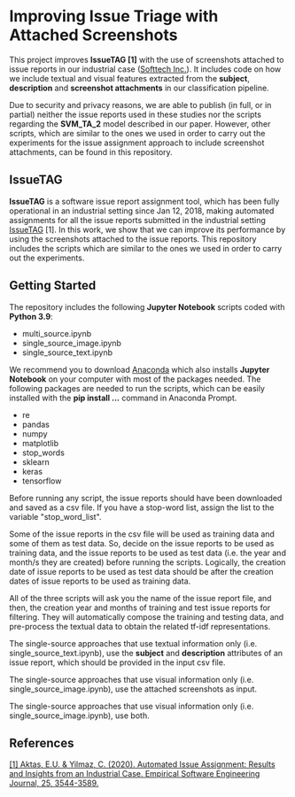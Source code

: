 # Improving Issue Triage with Attached Screenshots

This project improves **IssueTAG [1]** with the use of screenshots attached to issue reports in our industrial case ([Softtech Inc.](https://softtech.com.tr/)). It includes code on how we include textual and visual features extracted from the **subject**, **description** and **screenshot attachments** in our classification pipeline. 

Due to security and privacy reasons, we are able to publish (in full, or in partial) neither the issue reports used in these studies nor the scripts regarding the **SVM_TA_2** model described in our paper. However, other scripts, which are similar to the ones we used in order to carry out the experiments for the issue assignment approach to include screenshot attachments, can be found in this repository. 

## IssueTAG

**IssueTAG** is a software issue report assignment tool, which has been fully operational in an industrial setting since Jan 12, 2018, making automated assignments for all the issue reports submitted in the industrial setting [IssueTAG](https://github.com/ethemutku/IssueTAG) [1]. In this work, we show that we can improve its performance by using the screenshots attached to the issue reports. This repository includes the scripts which are similar to the ones we used in order to carry out the experiments.

## Getting Started

The repository includes the following **Jupyter Notebook** scripts coded with **Python 3.9**: 

* multi_source.ipynb
* single_source_image.ipynb
* single_source_text.ipynb

We recommend you to download [Anaconda](https://www.anaconda.com/products/distribution) which also installs **Jupyter Notebook** on your computer with most of the packages needed. The following packages are needed to run the scripts, which can be easily installed with the **pip install ...** command in Anaconda Prompt. 

* re
* pandas
* numpy
* matplotlib 
* stop_words
* sklearn
* keras
* tensorflow

Before running any script, the issue reports should have been downloaded and saved as a csv file. If you have a stop-word list, assign the list to the variable "stop_word_list". 

Some of the issue reports in the csv file will be used as training data and some of them as test data. So, decide on the issue reports to be used as training data, and the issue reports to be used as test data (i.e. the year and month/s they are created) before running the scripts. Logically, the creation date of issue reports to be used as test data should be after the creation dates of issue reports to be used as training data. 

All of the three scripts will ask you the name of the issue report file, and then, the creation year and months of training and test issue reports for filtering. They will automatically compose the training and testing data, and pre-process the textual data to obtain the related tf-idf representations. 

The single-source approaches that use textual information only (i.e. single_source_text.ipynb), use the **subject** and **description** attributes of an issue report, which should be provided in the input csv file. 

The single-source approaches that use visual information only (i.e. single_source_image.ipynb), use the attached screenshots as input. 

The single-source approaches that use visual information only (i.e. single_source_image.ipynb), use both. 

## References

[[1] Aktas, E.U. & Yilmaz, C. (2020). Automated Issue Assignment: Results and Insights from an Industrial Case. Empirical Software Engineering Journal, 25, 3544-3589.](https://link.springer.com/article/10.1007/s10664-020-09846-3)
